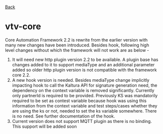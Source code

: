[Back](/README.md)

# vtv-core
Core Automation Framework 2.2 is rewrite from the earlier version with many new changes have been introduced. Besides hook, following high level changes without which the framework will not work are as below -
1. It will need new http plugin version 2.2 to be available. A plugin base has changes added to it to support mediaType and an additional parameter added so older http plugin version is not compatible with the framework core 2.2.
2. A new hook version is needed. Besides mediaType change implicitly impacting hook to call the Kaltura API for signature generation need, the dependency on the context variable is removed significantly. Currently only partnerId is required to be provided. Previously KS was mandatorily required to be set as contest variable because hook was using this information from the context variable and test steps/cases whether they are using the ks or not, needed to set the ks variable somewhere. There is no need. See further documentation of the hook.
3. Current version does not support MQTT plugin as there is no binding. This support will be added soon